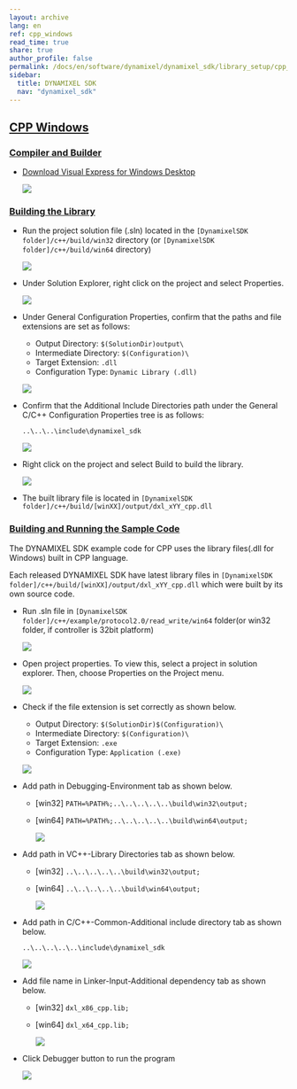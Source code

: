 ```yaml
---
layout: archive
lang: en
ref: cpp_windows
read_time: true
share: true
author_profile: false
permalink: /docs/en/software/dynamixel/dynamixel_sdk/library_setup/cpp_windows/
sidebar:
  title: DYNAMIXEL SDK
  nav: "dynamixel_sdk"
---
```


<div style="counter-reset: h1 4"></div>
<div style="counter-reset: h2 3"></div>

<!--[dummy Header 1]>
  <h1 id="library-setup"><a href="#library-setup">Library Setup</a></h1>
<![end dummy Header 1]-->

## [CPP Windows](#cpp-windows)

### [Compiler and Builder](#compiler-and-builder)

* [Download Visual Express for Windows Desktop](https://www.visualstudio.com/en-us/products/visual-studio-express-vs.aspx)

  ![](/assets/images/sw/sdk/dynamixel_sdk/library_setup/cpp/vs.png)

### [Building the Library](#building-the-library)

* Run the project solution file (.sln) located in the `[DynamixelSDK folder]/c++/build/win32` directory (or `[DynamixelSDK folder]/c++/build/win64` directory)

  ![](/assets/images/sw/sdk/dynamixel_sdk/library_setup/cpp/windows/library_file/1.png)

* Under Solution Explorer, right click on the project and select Properties.

  ![](/assets/images/sw/sdk/dynamixel_sdk/library_setup/cpp/windows/library_file/2.png)

* Under General Configuration Properties, confirm that the paths and file extensions are set as follows:

  * Output Directory: `$(SolutionDir)output\`
  * Intermediate Directory: `$(Configuration)\`
  * Target Extension: `.dll`
  * Configuration Type: `Dynamic Library (.dll)`

  ![](/assets/images/sw/sdk/dynamixel_sdk/library_setup/cpp/windows/library_file/3.png)

* Confirm that the Additional Include Directories path under the General C/C++ Configuration Properties tree is as follows:

  `..\..\..\include\dynamixel_sdk`

  ![](/assets/images/sw/sdk/dynamixel_sdk/library_setup/cpp/windows/library_file/4.png)

* Right click on the project and select Build to build the library.

  ![](/assets/images/sw/sdk/dynamixel_sdk/library_setup/cpp/windows/library_file/5.png)

* The built library file is located in `[DynamixelSDK folder]/c++/build/[winXX]/output/dxl_xYY_cpp.dll`


### [Building and Running the Sample Code](#building-and-running-the-sample-code)

The DYNAMIXEL SDK example code for CPP uses the library files(.dll for Windows) built in CPP language.

Each released DYNAMIXEL SDK have latest library files in `[DynamixelSDK folder]/c++/build/[winXX]/output/dxl_xYY_cpp.dll` which were built by its own source code.

* Run .sln file in `[DynamixelSDK folder]/c++/example/protocol2.0/read_write/win64` folder(or win32 folder, if controller is 32bit platform)

  ![](/assets/images/sw/sdk/dynamixel_sdk/library_setup/cpp/windows/sample_code/1.png)

* Open project properties. To view this, select a project in solution explorer. Then, choose Properties on the Project menu.

  ![](/assets/images/sw/sdk/dynamixel_sdk/library_setup/cpp/windows/sample_code/2.png)

* Check if the file extension is set correctly as shown below.

  * Output Directory: `$(SolutionDir)$(Configuration)\`
  * Intermediate Directory: `$(Configuration)\`
  * Target Extension: `.exe`
  * Configuration Type: `Application (.exe)`

  ![](/assets/images/sw/sdk/dynamixel_sdk/library_setup/cpp/windows/sample_code/3.png)

* Add path in Debugging-Environment tab as shown below.

  - [win32] `PATH=%PATH%;..\..\..\..\..\build\win32\output;`
  - [win64] `PATH=%PATH%;..\..\..\..\..\build\win64\output;`

    ![](/assets/images/sw/sdk/dynamixel_sdk/library_setup/cpp/windows/sample_code/4.png)

* Add path in VC++-Library Directories tab as shown below.

  - [win32] `..\..\..\..\..\build\win32\output;`
  - [win64] `..\..\..\..\..\build\win64\output;`

    ![](/assets/images/sw/sdk/dynamixel_sdk/library_setup/cpp/windows/sample_code/5.png)

* Add path in C/C++-Common-Additional include directory tab as shown below.

  `..\..\..\..\..\include\dynamixel_sdk`

  ![](/assets/images/sw/sdk/dynamixel_sdk/library_setup/cpp/windows/sample_code/6.png)

* Add file name in Linker-Input-Additional dependency tab as shown below.

  - [win32] `dxl_x86_cpp.lib;`
  - [win64] `dxl_x64_cpp.lib;`

    ![](/assets/images/sw/sdk/dynamixel_sdk/library_setup/cpp/windows/sample_code/7.png)

* Click Debugger button to run the program

  ![](/assets/images/sw/sdk/dynamixel_sdk/library_setup/cpp/windows/sample_code/8.png)
